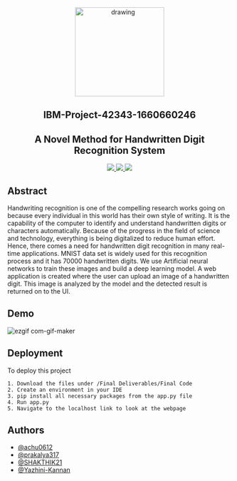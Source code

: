 <div align="center">
<img src="https://upload.wikimedia.org/wikipedia/commons/5/51/IBM_logo.svg" align="center" alt="drawing" width="200" />
</div>

<h2 align="center">IBM-Project-42343-1660660246</h2>
<h2 align="center">A Novel Method for Handwritten Digit Recognition System</h2>


<p align="center">
  <a href="https://www.python.org/">
    <img src="https://img.shields.io/badge/python-yellowgreen.svg?style=for-the-badge&logo=python&logoColor=white">
  </a>
  
   <a href="https://www.tensorflow.org/">
    <img src="https://img.shields.io/badge/Tensorflow-red.svg?style=for-the-badge&logo=Tensorflow&logoColor=white">
  </a>
  
  <a href="https://flask.palletsprojects.com/">
    <img src="https://img.shields.io/badge/flask-000000.svg?style=for-the-badge&logo=flask&logoColor=white">
  </a>
 
</p>

<h2>Abstract</h2>
Handwriting recognition is one of the compelling research works going on because every individual in this world has their own style of writing. It is the capability of the computer to identify and understand handwritten digits or characters automatically. Because of the progress in the field of science and technology, everything is being digitalized to reduce human effort. Hence, there comes a need for handwritten digit recognition in many real-time applications. MNIST data set is widely used for this recognition process and it has 70000 handwritten digits. We use Artificial neural networks to train these images and build a deep learning model. A web application is created where the user can upload an image of a handwritten digit. This image is analyzed by the model and the detected result is returned on to the UI.



## Demo
![ezgif com-gif-maker](https://user-images.githubusercontent.com/87671097/202906989-3ce39785-8b74-4610-a7ad-28e2a125eff6.gif)



## Deployment

To deploy this project

    1. Download the files under /Final Deliverables/Final Code
    2. Create an environment in your IDE 
    3. pip install all necessary packages from the app.py file
    4. Run app.py
    5. Navigate to the localhost link to look at the webpage   

## Authors

- [@achu0612](https://github.com/achu0612)
- [@prakalya317](https://github.com/prakalya317)
- [@SHAKTHIK21](https://github.com/SHAKTHIK21)
- [@Yazhini-Kannan](https://github.com/Yazhini-Kannan)


